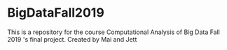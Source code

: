 # BigDataFall2019
This is a repository for the course Computational Analysis of Big Data Fall 2019 's final project.
Created by Mai and Jett
